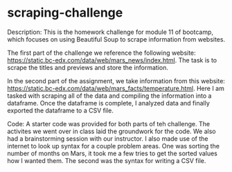 # scraping-challenge
Description:
This is the homework challenge for module 11 of bootcamp, which focuses on using Beautiful Soup to scrape information from websites. 

The first part of the challenge we reference the following website: https://static.bc-edx.com/data/web/mars_news/index.html.
The task is to scrape the titles and previews and store the information.

In the second part of the assignment, we take information from this website: https://static.bc-edx.com/data/web/mars_facts/temperature.html.
Here I am tasked with scraping all of the data and compiling the information into a dataframe. Once the dataframe is complete, I analyzed
data and finally exported the dataframe to a CSV file.

Code:
A starter code was provided for both parts of teh challenge. The activites we went over in class laid the groundwork for the code. We also had a brainstorming session with our instructor. I also made use of the internet to look up syntax for a couple problem areas. One was sorting the number of months on Mars, it took me a few tries to get the sorted values how I wanted them. The second was the syntax for writing a CSV file. 
